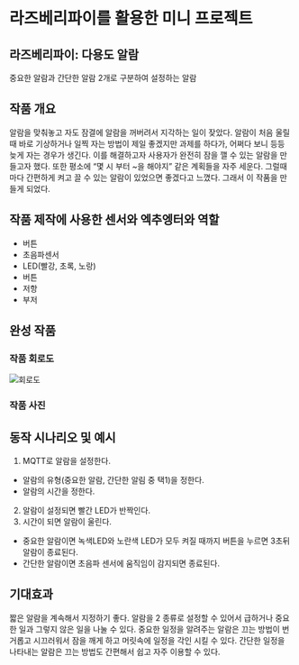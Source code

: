 # 라즈베리파이를 활용한 미니 프로젝트
## 라즈베리파이: 다용도 알람
중요한 알람과 간단한 알람 2개로 구분하여 설정하는 알람
## 작품 개요
  알람을 맞춰놓고 자도 잠결에 알람을 꺼버려서 지각하는 일이 잦았다. 알람이 처음 울릴 때 바로 기상하거나 일찍 자는 방법이 제일 좋겠지만 과제를 하다가, 어쩌다 보니 등등 늦게 자는 경우가 생긴다. 이를 해결하고자 사용자가 완전히 잠을 깰 수 있는 알람을 만들고자 했다. 또한 평소에 “몇 시 부터 ~을 해야지” 같은 계획들을 자주 세운다. 그럴때마다 간편하게 켜고 끌 수 있는 알람이 있었으면 좋겠다고 느꼈다. 그래서 이 작품을 만들게 되었다.

## 작품 제작에 사용한 센서와 엑추엥터와 역할
- 버튼
- 초음파센서
- LED(빨강, 초록, 노랑)
- 버튼
- 저항
- 부저

## 완성 작품
### 작품 회로도
![회로도](https://github.com/ANYUNSEONG/finaltest/assets/131340804/c7ec37ae-175b-473c-ba69-afac3c10b5d4)
### 작품 사진

## 동작 시나리오 및 예시
1. MQTT로 알람을 설정한다.
- 알람의 유형(중요한 알람, 간단한 알림 중 택1)을 정한다.
-  알람의 시간을 정한다.
2. 알람이 설정되면 빨간 LED가 반짝인다.
3. 시간이 되면 알람이 울린다.
- 중요한 알람이면 녹색LED와 노란색 LED가 모두 켜질 때까지 버튼을 누르면 3초뒤 알람이 종료된다.
- 간단한 알람이면 초음파 센서에 움직임이 감지되면 종료된다.

## 기대효과
짧은 알람을 계속해서 지정하기 좋다.
알람을 2 종류로 설정할 수 있어서 급하거나 중요한 일과 그렇지 않은 일을 나눌 수 있다.
중요한 일정을 알려주는 알람은 끄는 방법이 번거롭고 시끄러워서 잠을 깨게 하고 머릿속에 일정을 각인 시킬 수 있다.
간단한 일정을 나타내는 알람은 끄는 방법도 간편해서 쉽고 자주 이용할 수 있다.
